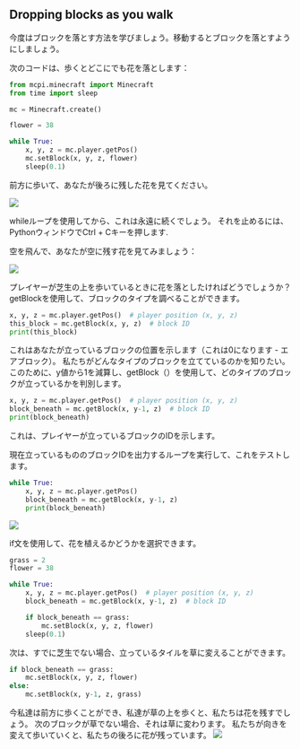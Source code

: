 ## Dropping blocks as you walk

今度はブロックを落とす方法を学びましょう。移動するとブロックを落とすようにしましょう。

次のコードは、歩くとどこにでも花を落とします：

```python
from mcpi.minecraft import Minecraft
from time import sleep

mc = Minecraft.create()

flower = 38

while True:
    x, y, z = mc.player.getPos()
    mc.setBlock(x, y, z, flower)
    sleep(0.1)
```

前方に歩いて、あなたが後ろに残した花を見てください。

![](images/mcpi-flowers.png)

whileループを使用してから、これは永遠に続くでしょう。 それを止めるには、PythonウィンドウでCtrl + Cキーを押します.

空を飛んで、あなたが空に残す花を見てみましょう：

![](images/mcpi-flowers-sky.png)

プレイヤーが芝生の上を歩いているときに花を落としたければどうでしょうか？ getBlockを使用して、ブロックのタイプを調べることができます。

```python
x, y, z = mc.player.getPos()  # player position (x, y, z)
this_block = mc.getBlock(x, y, z)  # block ID
print(this_block)
```

これはあなたが立っているブロックの位置を示します（これは0になります - エアブロック）。 私たちがどんなタイプのブロックを立てているのかを知りたい。 このために、y値から1を減算し、getBlock（）を使用して、どのタイプのブロックが立っているかを判別します。

```python
x, y, z = mc.player.getPos()  # player position (x, y, z)
block_beneath = mc.getBlock(x, y-1, z)  # block ID
print(block_beneath)
```

これは、プレイヤーが立っているブロックのIDを示します。

現在立っているもののブロックIDを出力するループを実行して、これをテストします。

```python
while True:
    x, y, z = mc.player.getPos()
    block_beneath = mc.getBlock(x, y-1, z)
    print(block_beneath)
```

![](images/blockbeneath.gif)

if文を使用して、花を植えるかどうかを選択できます。

```python
grass = 2
flower = 38

while True:
    x, y, z = mc.player.getPos()  # player position (x, y, z)
    block_beneath = mc.getBlock(x, y-1, z)  # block ID

    if block_beneath == grass:
        mc.setBlock(x, y, z, flower)
    sleep(0.1)
```

次は、すでに芝生でない場合、立っているタイルを草に変えることができます。

```python
if block_beneath == grass:
    mc.setBlock(x, y, z, flower)
else:
    mc.setBlock(x, y-1, z, grass)
```

今私達は前方に歩くことができ、私達が草の上を歩くと、私たちは花を残すでしょう。 次のブロックが草でない場合、それは草に変わります。 私たちが向きを変えて歩いていくと、私たちの後ろに花が残っています。
![](images/mcpi-flowers-grass.png)

